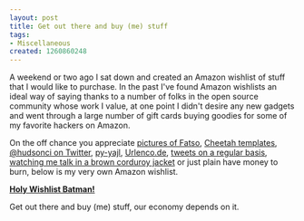 ```yaml
--- 
layout: post
title: Get out there and buy (me) stuff
tags: 
- Miscellaneous
created: 1260860248
---
```

A weekend or two ago I sat down and created an Amazon wishlist of stuff that I would like to purchase. In the past I've found Amazon wishlists an ideal way of saying thanks to a number of folks in the open source community whose work I value, at one point I didn't desire any new gadgets and went through a large number of gift cards buying goodies for some of my favorite hackers on Amazon. 

On the off chance you appreciate [pictures of Fatso](http://www.flickr.com/photos/agentdero/tags/fatso/), [Cheetah templates](http://github.com/rtyler/cheetah), [@hudsonci on Twitter](http://twitter.com/hudsonci), [py-yajl](http://github.com/rtyler/py-yajl), [Urlenco.de](http://urlenco.de), [tweets on a regular basis](http://twitter.com/agentdero), [watching me talk in a brown corduroy jacket](http://www.flickr.com/photos/8335190@N06/2333319339) or just plain have money to burn, below is my very own Amazon wishlist.

<a HREF="http://amzn.com/w/2IYGI7NTW1MQO"><strong>Holy Wishlist Batman!</strong></a>


Get out there and buy (me) stuff, our economy depends on it.
